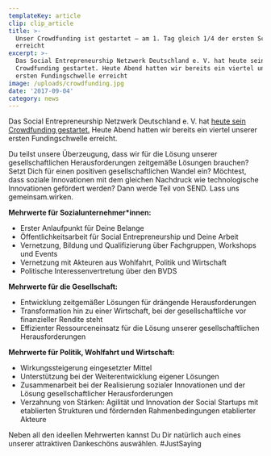 ```yaml
---
templateKey: article
clip: clip_article
title: >-
  Unser Crowdfunding ist gestartet – am 1. Tag gleich 1/4 der ersten Schwelle
  erreicht
excerpt: >-
  Das Social Entrepreneurship Netzwerk Deutschland e. V. hat heute sein
  Crowdfunding gestartet. Heute Abend hatten wir bereits ein viertel unserer
  ersten Fundingschwelle erreicht
image: /uploads/crowdfunding.jpg
date: '2017-09-04'
category: news
---
```

Das Social Entrepreneurship Netzwerk Deutschland e. V. hat [heute sein Crowdfunding gestartet.](https://www.startnext.com/send) Heute Abend hatten wir bereits ein viertel unserer ersten Fundingschwelle erreicht.

Du teilst unsere Überzeugung, dass wir für die Lösung unserer gesellschaftlichen Herausforderungen zeitgemäße Lösungen brauchen? Setzt Dich für einen positiven gesellschaftlichen Wandel ein? Möchtest, dass soziale Innovationen mit dem gleichen Nachdruck wie technologische Innovationen gefördert werden? Dann werde Teil von SEND. Lass uns gemeinsam.wirken.

**Mehrwerte für Sozialunternehmer*innen:**

* Erster Anlaufpunkt für Deine Belange
* Öffentlichkeitsarbeit für Social Entrepreneurship und Deine Arbeit
* Vernetzung, Bildung und Qualifizierung über Fachgruppen, Workshops und Events
* Vernetzung mit Akteuren aus Wohlfahrt, Politik und Wirtschaft
* Politische Interessenvertretung über den BVDS

**Mehrwerte für die Gesellschaft:**

* Entwicklung zeitgemäßer Lösungen für drängende Herausforderungen
* Transformation hin zu einer Wirtschaft, bei der gesellschaftliche vor finanzieller Rendite steht
* Effizienter Ressourceneinsatz für die Lösung unserer gesellschaftlichen Herausforderungen

**Mehrwerte für Politik, Wohlfahrt und Wirtschaft:**

* Wirkungssteigerung eingesetzter Mittel
* Unterstützung bei der Weiterentwicklung eigener Lösungen
* Zusammenarbeit bei der Realisierung sozialer Innovationen und der Lösung gesellschaftlicher Herausforderungen
* Verzahnung von Stärken: Agilität und Innovation der Social Startups mit etablierten Strukturen und fördernden Rahmenbedingungen etablierter Akteure

Neben all den ideellen Mehrwerten kannst Du Dir natürlich auch eines unserer attraktiven Dankeschöns auswählen. #JustSaying
